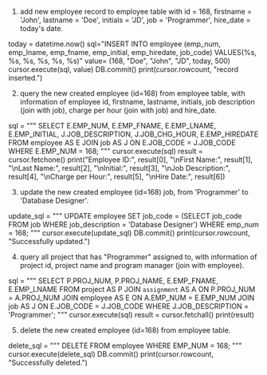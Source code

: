 1. add new employee record to employee table with id = 168, firstname = 'John', lastname = 'Doe', initials = 'JD', job = 'Programmer', hire_date = today's date.

today = datetime.now()
sql="INSERT INTO employee (emp_num, emp_lname, emp_fname, emp_initial, emp_hiredate, job_code) VALUES(%s, %s, %s, %s, %s, %s)"
value= (168, "Doe", "John", "JD", today, 500)
cursor.execute(sql, value)
DB.commit()
print(cursor.rowcount, "record inserted.") 

2. query the new created employee (id=168) from employee table, with information of employee id, firstname, lastname, initials, job description (join with job), charge per hour (join with job) and hire_date.

sql = """
    SELECT 
        E.EMP_NUM, 
        E.EMP_FNAME, 
        E.EMP_LNAME, 
        E.EMP_INITIAL, 
        J.JOB_DESCRIPTION, 
        J.JOB_CHG_HOUR, 
        E.EMP_HIREDATE
    FROM 
        employee AS E 
    JOIN 
        job AS J ON E.JOB_CODE = J.JOB_CODE 
    WHERE 
        E.EMP_NUM = 168;
"""
cursor.execute(sql)
result = cursor.fetchone()
print("Employee ID:", result[0],
      "\nFirst Name:", result[1], 
      "\nLast Name:", result[2], 
      "\nInitial:", result[3],
      "\nJob Description:", result[4],
      "\nCharge per Hour:", result[5],
      "\nHire Date:", result[6])


3. update the new created employee (id=168) job, from 'Programmer' to 'Database Designer'.

update_sql = """
    UPDATE employee
    SET job_code = (SELECT job_code FROM job WHERE job_description = 'Database Designer')
    WHERE emp_num = 168;
"""
cursor.execute(update_sql)
DB.commit()
print(cursor.rowcount, "Successfully updated.") 


4. query all project that has "Programmer" assigned to, with information of project id, project name and program manager (join with employee).

sql = """
    SELECT
        P.PROJ_NUM,
        P.PROJ_NAME,
        E.EMP_FNAME,
        E.EMP_LNAME
    FROM
        project AS P
    JOIN
        `assignment` AS A ON P.PROJ_NUM = A.PROJ_NUM
    JOIN
        employee AS E ON A.EMP_NUM = E.EMP_NUM
    JOIN
        job AS J ON E.JOB_CODE = J.JOB_CODE
    WHERE
        J.JOB_DESCRIPTION = 'Programmer';
"""
cursor.execute(sql)
result = cursor.fetchall()
print(result)


5. delete the new created employee (id=168) from employee table.

delete_sql = """
    DELETE FROM employee 
    WHERE EMP_NUM = 168;
"""
cursor.execute(delete_sql)
DB.commit()
print(cursor.rowcount, "Successfully deleted.")

